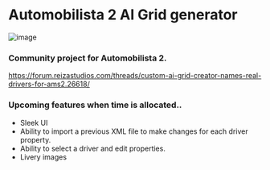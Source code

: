 
# Automobilista 2 AI Grid generator
![image](https://github.com/user-attachments/assets/77a821f1-1bf3-4793-b9aa-6a56d7a5422d)
### Community project for Automobilista 2.

https://forum.reizastudios.com/threads/custom-ai-grid-creator-names-real-drivers-for-ams2.26618/

### Upcoming features when time is allocated.. 
- Sleek UI
- Ability to import a previous XML file to make changes for each driver property.
- Ability to select a driver and edit properties.
- Livery images
